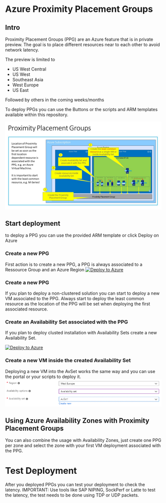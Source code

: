 # Azure Proximity Placement Groups
## Intro

Proximity Placement Groups (PPG) are an Azure feature that is in private preview. The goal is to place different resources near to each other to avoid network latency.

The preview is limited to
- US West Central
- US West
- Southeast Asia 
- West Europe 
- US East

Followed by others in the coming weeks/months

To deploy PPGs you can use the Buttons or the scripts and ARM templates available within this repository.

![Image of PPG](https://github.com/msftphleiten/proximity-placement-groups/blob/master/PPG.jpg)

## Start deployment
to deploy a PPG you can use the provided ARM template or click Deploy on Azure

### Create a new PPG
First action is to create a new PPG, a PPG is always associated to a Ressource Group and an Azure Region
[![Deploy to Azure](http://azuredeploy.net/deploybutton.png)](https://portal.azure.com/#create/Microsoft.Template/uri/https%3A%2F%2Fraw.githubusercontent.com%2Fmsftphleiten%2Fproximity-placement-groups%2Fmaster%2F2-create-proximity-placement-group%2Ftemplate.json)

### Create a new PPG
If you plan to deploy a non-clustered solution you can start to deploy a new VM associated to the PPG.
Always start to deploy the least common resource as the location of the PPG will be set when deploying the first associated resource.

### Create an Availability Set associated with the PPG
If you plan to deploy clusted installation with Availability Sets create a new Availability Set.

[![Deploy to Azure](http://azuredeploy.net/deploybutton.png)](https://portal.azure.com/#create/Microsoft.Template/uri/https%3A%2F%2Fraw.githubusercontent.com%2Fmsftphleiten%2Fproximity-placement-groups%2Fmaster%2F3-create-availability-set-inside-proximity-placement-group%2Ftemplate.json)

### Create a new VM inside the created Availability Set
Deploying a new VM into the AvSet works the same way and you can use the portal or your scripts to deploy it.
![Image of VM AvSet](https://github.com/msftphleiten/proximity-placement-groups/blob/master/VM-create-AvSet.png)

## Using Azure Availability Zones with Proximity Placement Groups
You can also combine the usage with Availability Zones, just create one PPG per zone and select the zone with your first VM deployment associated with the PPG.

# Test Deployment
After you deployed PPGs you can test your deployment to check the latency.
IMPORTANT: Use tools like SAP NIPING, SockPerf or Latte  to test the latency, the test needs to be done using TDP or UDP packets.
